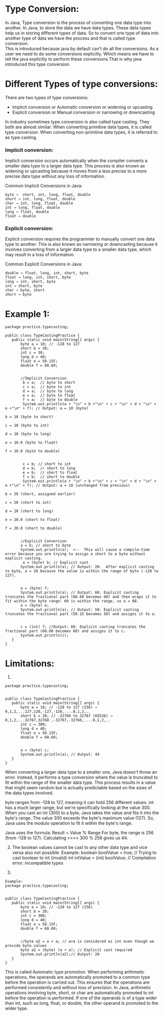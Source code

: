 # Type Conversion:
In Java, Type conversion is the process of converting one data type into another. In Java, to store the data we have data types. These data types help us in storing different types of data. So to convert one type of data into another type of data we have the process and that is called type conversion.  
This is introduced because java by default can’t do all the conversions. As a user we need to do some conversions explicitly. Which means we have to tell the java  explicitly to perform these conversions.That is why java introduced this type conversion.

# Different Types of type conversions:
There are two types of type conversions:
- Implicit conversion or Automatic conversion or widening or upcasting
- Explicit conversion or Manual conversion or narrowing or downcasting

In industry sometimes type conversion is also called type casting. They both are almost similar. When converting primitive data types, it is called type conversion. When converting non-primitive data types, it is referred to as type casting.

### Implicit conversion:
Implicit conversion occurs automatically when the compiler converts a smaller data type to a larger data type. This process is also known as widening or upcasting because it moves from a less precise to a more precise data type without any loss of information.

Common Implicit Conversions in Java:
```
byte →  short, int, long, float, double
short → int, long, float, double
char → int, long, float, double
int → long, float, double
long → float, double
float → double
```

### Explicit conversion:
Explicit conversion requires the programmer to manually convert one data type to another. This is also known as narrowing or downcasting because it involves converting from a larger data type to a smaller data type, which may result in a loss of information.

Common Explicit Conversions in Java:
```
double → float, long, int, short, byte
float → long, int, short, byte
long → int, short, byte
int → short, byte
char → byte, short
short → byte
```

# Example 1:
```
package practice.typecasting;

public class TypeCastingPractice {
   public static void main(String[] args) {
       byte a = 10; // -128 to 127
       short b = 20;
       int c = 30;
       long d = 40;
       float e = 50.15F;
       double f = 60.60;


       //Implicit Conversion
        b = a;  // byte to short
        c = a;  // byte to int
        d = a;  // byte to long
        e = a;  // byte to float
        f = a;  // byte to double
        System.out.println(a + "\n" + b +"\n" + c + "\n" + d + "\n" + e +"\n" + f); // Output: a = 10 (byte)
                                                                                        b = 10 (byte to short)
                                                                                        c = 10 (byte to int)
                                                                                        d = 10 (byte to long)
                                                                                        e = 10.0 (byte to float)
                                                                                        f = 10.0 (byte to double)


        c = b; // short to int
        d = b;  // short to long
        e = b;  // short to float
        f = b;  // short to double
        System.out.println(a + "\n" + b +"\n" + c + "\n" + d + "\n" + e +"\n" + f); // Output: a = 10 (unchanged from previous)
                                                                                        b = 20 (short, assigned earlier)
                                                                                        c = 20 (short to int)
                                                                                        d = 20 (short to long)
                                                                                        e = 20.0 (short to float)
                                                                                        f = 20.0 (short to double)


       //Explicit Conversion
       a = b; // short to byte
       System.out.println(a);  <--  This will cause a compile-time error because you are trying to assign a short to a byte without explicit casting.
        a = (byte) b; // Explicit cast
       System.out.println(a); // Output: 20.  After explicit casting to byte, a = 20 because the value is within the range of byte (-128 to 127).


       a = (byte) f;
       System.out.println(a); // Output: 60. Explicit casting truncates the fractional part (60.60 becomes 60) and then wraps it to fit within the byte range: 60 is within the range, so a = 60.
       a = (byte) e;
       System.out.println(a); // Output: 50. Explicit casting truncates the fractional part (50.15 becomes 50) and assigns it to a.


       c = (int) f; //Output: 60. Explicit casting truncates the fractional part (60.60 becomes 60) and assigns it to c.
       System.out.println(c);
   }
}
```
# Limitations:
1.
```
package practice.typecasting;


public class TypeCastingPractice {
   public static void main(String[] args) {
       byte a = 10; // -128 to 127 (256) → 0,1,2,...127,128,-127,-126,....0,1,2,.. 
       short b = 20; // -32768 to 32767 (65536) →  0,1,2,...32767,32768 ,-32767,-32766,....0,1,2,..
       int c = 300;
       long d = 40;
       float e = 50.15F;
       double f = 60.60;


       a = (byte) c;
       System.out.println(a); // Output: 44
   }
}
```
When converting a larger data type to a smaller one, Java doesn't throw an error. Instead, it performs a type conversion where the value is truncated to fit within the range of the smaller data type. This process results in a value that might seem random but is actually predictable based on the sizes of the data types involved.

byte ranges from -128 to 127, meaning it can hold 256 different values. int has a much larger range, but we're specifically looking at the value 300. When you cast an int (300) to a byte, Java takes the value and fits it into the byte's range. The value 300 exceeds the byte's maximum value (127). So, Java uses the modulo operation to fit it within the byte's range.

Java uses the formula: Result = Value % Range
For byte, the range is 256 (from -128 to 127).
Calculating  >>>>  300 % 256 gives us 44.

2. The boolean values cannot be cast to any other data type and vice versa also not possible.
Example: 
boolean boolValue = true; // Trying to cast boolean to int (invalid) 
int intValue = (int) boolValue; // Compilation error: incompatible types

3. 
```
Example:
package practice.typecasting;


public class TypeCastingPractice {
   public static void main(String[] args) {
       byte a = 10; // -128 to 127 (256)
       short b = 20;
       int c = 300;
       long d = 40;
       float e = 50.15F;
       double f = 60.60;


       //byte a2 = a + a; // a+a is considered as int even though we provide byte values
       byte a2 = (byte) (a + a); // Explicit cast required
       System.out.println(a2);// Output: 20
   }
}
```
This is called Automatic type promotion. When performing arithmetic operations, the operands are automatically promoted to a common type before the operation is carried out. This ensures that the operations are performed consistently and without loss of precision.
In Java, arithmetic operations involving byte, short, or char are automatically promoted to int before the operation is performed.
If one of the operands is of a type wider than int, such as long, float, or double, the other operand is promoted to the wider type.
